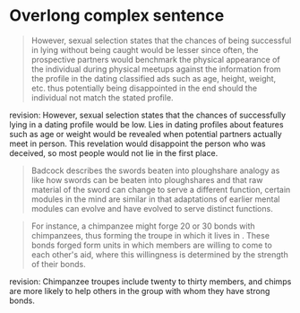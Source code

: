 # Overlong complex sentence

> However, sexual selection states that the chances of being successful in lying without being caught would be lesser since often, the prospective partners would benchmark the physical appearance of the individual during physical meetups against the information from the profile in the dating classified ads such as age, height, weight, etc. thus potentially being disappointed in the end should the individual not match the stated profile.

revision: However, sexual selection states that the chances of successfully lying in a dating profile would be low. Lies in dating profiles about features such as age or weight would be revealed when potential partners actually meet in person. This revelation would disappoint the person who was deceived, so most people would not lie in the first place.

> Badcock describes the swords beaten into ploughshare analogy as like how swords can be beaten into ploughshares and that raw material  of the sword can change to serve a different function, certain modules in the mind are similar in that adaptations of earlier mental modules can evolve and have evolved to serve distinct functions. 

> For instance, a chimpanzee might forge 20 or 30 bonds with chimpanzees, thus forming the troupe in which it lives in . These bonds forged form units in which members are willing to come to each other's aid, where this willingness is determined by the strength of their bonds.

revision: Chimpanzee troupes include twenty to thirty members, and chimps are more likely to help others in the group with whom they have strong bonds.

